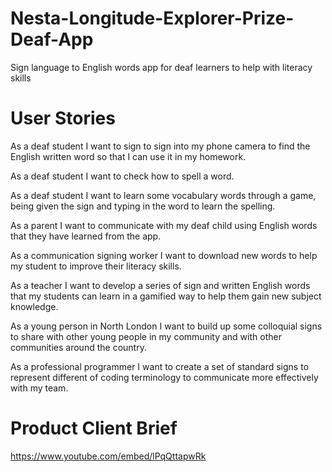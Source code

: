 # Nesta-Longitude-Explorer-Prize-Deaf-App
Sign language to English words app for deaf learners to help with literacy skills

# User Stories
As a deaf student I want to sign to sign into my phone camera to find the English written word so that I can use it in my homework. 

As a deaf student I want to check how to spell a word.

As a deaf student I want to learn some vocabulary words through a game, being given the sign and typing in the word to learn the spelling.

As a parent I want to communicate with my deaf child using English words that they have learned from the app.

As a communication signing worker I want to download new words to help my student to improve their literacy skills. 

As a teacher I want to develop a series of sign and written English words that my students can learn in a gamified way to help them gain new subject knowledge.

As a young person in North London I want to build up some colloquial signs to share with other young people in my community and with other communities around the country.

As a professional programmer I want to create a set of standard signs to represent different of  coding terminology to communicate more effectively with my team.

# Product Client Brief
https://www.youtube.com/embed/lPqQttapwRk
